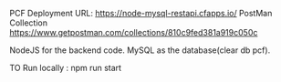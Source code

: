 PCF  Deployment URL: https://node-mysql-restapi.cfapps.io/
PostMan Collection https://www.getpostman.com/collections/810c9fed381a919c050c

NodeJS for the backend code.
MySQL as the database(clear db pcf).

TO Run locally : npm run start